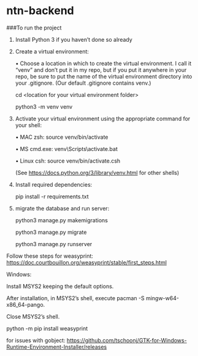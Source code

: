 # ntn-backend

###To run the project

1. Install Python 3 if you haven’t done so already
2. Create a virtual environment:
   
   • Choose a location in which to create the virtual environment. I call it “venv” and don’t put it
   in my repo, but if you put it anywhere in your repo, be sure to put the name of the virtual
   environment directory into your .gitignore. (Our default .gitignore contains venv.)

   cd \<location for your virtual environment folder\>

   python3 -m venv venv
3. Activate your virtual environment using the appropriate command for your shell:
   
   • MAC zsh: source venv/bin/activate

   • MS cmd.exe: venv\Scripts\activate.bat

   • Linux csh: source venv/bin/activate.csh

   (See https://docs.python.org/3/library/venv.html for other shells)

4. Install required dependencies: 
   
   pip install -r requirements.txt
   
5. migrate the database and run server:
   
   python3 manage.py makemigrations 
   
   python3 manage.py migrate

   python3 manage.py runserver

Follow these steps for weasyprint: https://doc.courtbouillon.org/weasyprint/stable/first_steps.html

Windows:

Install MSYS2 keeping the default options.

After installation, in MSYS2’s shell, execute pacman -S mingw-w64-x86_64-pango.

Close MSYS2’s shell.

python -m pip install weasyprint

for issues with gobject:
https://github.com/tschoonj/GTK-for-Windows-Runtime-Environment-Installer/releases

